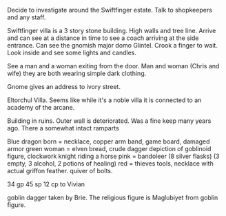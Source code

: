Decide to investigate around the Swiftfinger estate.  Talk to shopkeepers and any staff.

Swiftfinger villa is a 3 story stone building.  High walls and tree line.  Arrive and can see at a distance in time to see a coach arriving at the side entrance.  Can see the gnomish major domo Glintel.  Crook a finger to wait. Look inside and see some lights and candles.

See a man and a woman exiting from the door. Man and woman (Chris and wife) they are both wearing simple dark clothing.  

Gnome gives an address to ivory street.

Eltorchul Villa.  Seems like while it's a noble villa it is connected to an academy of the arcane. 

Building in ruins. Outer wall is deteriorated.  Was a fine keep many years ago.  There a somewhat intact ramparts

Blue dragon born = necklace, copper arm band, game board, damaged armor
green woman = elven bread, crude dagger depiction of goblinoid figure, clockwork knight riding a horse
pink = bandoleer (8 silver flasks) (3 empty, 3 alcohol, 2 potions of healing)
red = thieves tools, necklace with actual griffon feather. quiver of bolts.

34 gp 45 sp 12 cp to Vivian



goblin dagger taken by Brie.  The religious figure is Maglubiyet from goblin figure.

